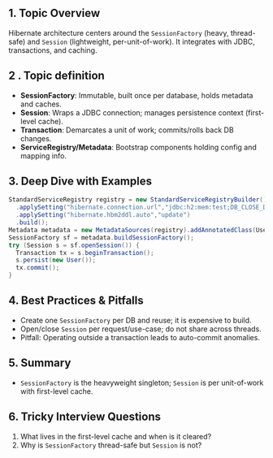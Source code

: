 ## 1. Topic Overview

Hibernate architecture centers around the `SessionFactory` (heavy, thread-safe) and `Session` (lightweight, per-unit-of-work). It integrates with JDBC, transactions, and caching.

## 2 . Topic definition

- **SessionFactory**: Immutable, built once per database, holds metadata and caches.
- **Session**: Wraps a JDBC connection; manages persistence context (first-level cache).
- **Transaction**: Demarcates a unit of work; commits/rolls back DB changes.
- **ServiceRegistry/Metadata**: Bootstrap components holding config and mapping info.

## 3. Deep Dive with Examples

```java
StandardServiceRegistry registry = new StandardServiceRegistryBuilder()
  .applySetting("hibernate.connection.url","jdbc:h2:mem:test;DB_CLOSE_DELAY=-1")
  .applySetting("hibernate.hbm2ddl.auto","update")
  .build();
Metadata metadata = new MetadataSources(registry).addAnnotatedClass(User.class).buildMetadata();
SessionFactory sf = metadata.buildSessionFactory();
try (Session s = sf.openSession()) {
  Transaction tx = s.beginTransaction();
  s.persist(new User());
  tx.commit();
}
```

## 4. Best Practices & Pitfalls

- Create one `SessionFactory` per DB and reuse; it is expensive to build.
- Open/close `Session` per request/use-case; do not share across threads.
- Pitfall: Operating outside a transaction leads to auto-commit anomalies.

## 5. Summary

- `SessionFactory` is the heavyweight singleton; `Session` is per unit-of-work with first-level cache.

## 6. Tricky Interview Questions

1) What lives in the first-level cache and when is it cleared?
2) Why is `SessionFactory` thread-safe but `Session` is not?
